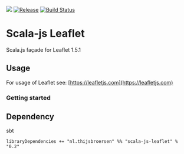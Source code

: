 [![](https://jitpack.io/v/nl.thijsbroersen/scala-js-leaflet.svg)](https://jitpack.io/#nl.thijsbroersen/scala-js-leaflet)
[![Release](https://jitpack.io/v/nl.thijsbroersen/scala-js-leaflet.svg)](https://jitpack.io/#nl.thijsbroersen/scala-js-leaflet)
[![Build Status](https://travis-ci.com/ThijsBroersen/scala-js-leaflet.svg)](https://travis-ci.com/ThijsBroersen/scala-js-leaflet)

# Scala-js Leaflet
Scala.js façade for Leaflet 1.5.1

## Usage
For usage of Leaflet see: [https://leafletjs.com](https://leafletjs.com)

### Getting started


## Dependency
sbt
```
libraryDependencies += "nl.thijsbroersen" %% "scala-js-leaflet" % "0.2"
```

